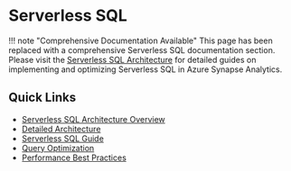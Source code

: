 # Serverless SQL

!!! note "Comprehensive Documentation Available"
    This page has been replaced with a comprehensive Serverless SQL documentation section. Please visit the [Serverless SQL Architecture](architecture/serverless-sql/index.md) for detailed guides on implementing and optimizing Serverless SQL in Azure Synapse Analytics.

## Quick Links

- [Serverless SQL Architecture Overview](architecture/serverless-sql/index.md)
- [Detailed Architecture](architecture/serverless-sql/detailed-architecture.md)
- [Serverless SQL Guide](code-examples/serverless-sql-guide.md)
- [Query Optimization](code-examples/serverless-sql/query-optimization.md)
- [Performance Best Practices](best-practices/performance.md)
